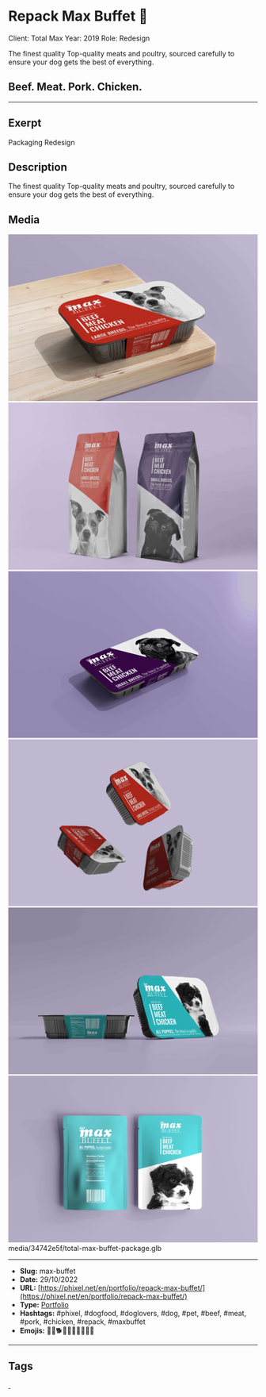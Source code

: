 # Repack Max Buffet 🐶
Client: Total Max
Year: 2019
Role: Redesign

The finest quality
Top-quality meats and poultry, sourced carefully to ensure your dog gets the best of everything.

## Beef. Meat. Pork. Chicken.
------------
## Exerpt
Packaging Redesign
## Description
The finest quality Top-quality meats and poultry, sourced carefully to ensure your dog gets the best of everything.
## Media
<img src="media/b3990d9a/max-buffet-01-1.jpg" loading="lazy">
<img src="media/6e4214e0/max-buffet-02-1.jpg" loading="lazy">
<img src="media/038629fa/max-buffet-03-1.jpg" loading="lazy">
<img src="media/66bcff1e/max-buffet-04-1.jpg" loading="lazy">
<img src="media/02227a0c/max-buffet-05-1.jpg" loading="lazy">
<img src="media/f4783cb6/max-buffet-06.jpg" loading="lazy">
	media/34742e5f/total-max-buffet-package.glb

------------
- **Slug:** max-buffet
- **Date:** 29/10/2022
- **URL:** [https://phixel.net/en/portfolio/repack-max-buffet/](https://phixel.net/en/portfolio/repack-max-buffet/)
- **Type:** [Portfolio](#portfolio)
- **Hashtags:** #phixel, #dogfood, #doglovers, #dog, #pet, #beef, #meat, #pork, #chicken, #repack, #maxbuffet
- **Emojis:** 🐶🐩🐕✨🍖🍗🦴🐾🐕‍🦺

------------
## Tags
[ ](# )
